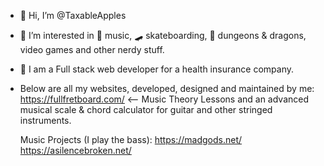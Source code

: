 - 👋 Hi, I’m @TaxableApples

- 👀 I’m interested in 🎸 music, 🛹 skateboarding, 🐉 dungeons & dragons, video games and other nerdy stuff.

- 🌱 I am a Full stack web developer for a health insurance company.

- Below are all my websites, developed, designed and maintained by me:
  https://fullfretboard.com/ <-- Music Theory Lessons and an advanced musical scale & chord calculator for guitar and other stringed instruments.

  Music Projects (I play the bass):
  https://madgods.net/
  https://asilencebroken.net/

<!---
TaxableApples/TaxableApples is a ✨ special ✨ repository because its `README.md` (this file) appears on your GitHub profile.
You can click the Preview link to take a look at your changes.
--->
